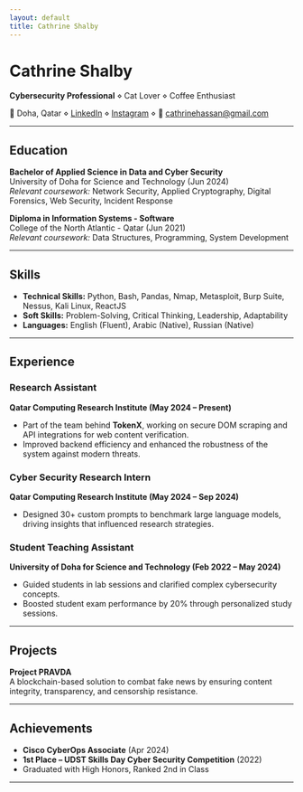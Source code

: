 ```yaml
---
layout: default
title: Cathrine Shalby
---
```


# Cathrine Shalby
**Cybersecurity Professional** ⋄ Cat Lover ⋄ Coffee Enthusiast  

📍 Doha, Qatar ⋄ [LinkedIn](https://linkedin.com/in/cathrineshalby) ⋄ [Instagram](https://instagram.com/rawshrimps) ⋄ 📧 [cathrinehassan@gmail.com](mailto:cathrinehassan@gmail.com)

---

## Education
**Bachelor of Applied Science in Data and Cyber Security**  
University of Doha for Science and Technology (Jun 2024)  
*Relevant coursework:* Network Security, Applied Cryptography, Digital Forensics, Web Security, Incident Response

**Diploma in Information Systems - Software**  
College of the North Atlantic - Qatar (Jun 2021)  
*Relevant coursework:* Data Structures, Programming, System Development

---

## Skills
- **Technical Skills:** Python, Bash, Pandas, Nmap, Metasploit, Burp Suite, Nessus, Kali Linux, ReactJS  
- **Soft Skills:** Problem-Solving, Critical Thinking, Leadership, Adaptability  
- **Languages:** English (Fluent), Arabic (Native), Russian (Native)  

---

## Experience
### Research Assistant  
**Qatar Computing Research Institute (May 2024 – Present)**  
- Part of the team behind **TokenX**, working on secure DOM scraping and API integrations for web content verification.  
- Improved backend efficiency and enhanced the robustness of the system against modern threats.

### Cyber Security Research Intern  
**Qatar Computing Research Institute (May 2024 – Sep 2024)**  
- Designed 30+ custom prompts to benchmark large language models, driving insights that influenced research strategies.  

### Student Teaching Assistant  
**University of Doha for Science and Technology (Feb 2022 – May 2024)**  
- Guided students in lab sessions and clarified complex cybersecurity concepts.  
- Boosted student exam performance by 20% through personalized study sessions.

---

## Projects
**Project PRAVDA**  
A blockchain-based solution to combat fake news by ensuring content integrity, transparency, and censorship resistance.

---

## Achievements
- **Cisco CyberOps Associate** (Apr 2024)  
- **1st Place – UDST Skills Day Cyber Security Competition** (2022)  
- Graduated with High Honors, Ranked 2nd in Class  

---
